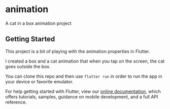 # animation

A cat in a box animation project

## Getting Started

This project is a bit of playing with the animation properties in Flutter.

I created a box and a cat animation that when you tap on the screen, the cat goes outside the box.

You can clone this repo and then use ```flutter run``` in order to run the app in your device or favorite emulator.

For help getting started with Flutter, view our 
[online documentation](https://flutter.dev/docs), which offers tutorials, 
samples, guidance on mobile development, and a full API reference.
